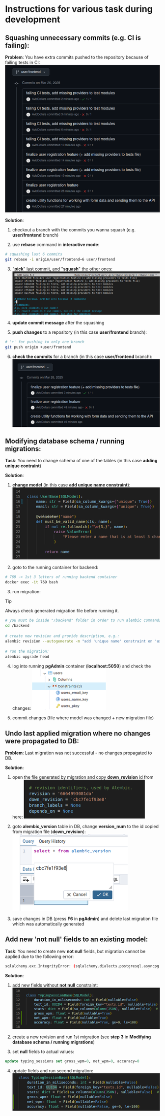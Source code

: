 # Instructions for various task during development


## Squashing unnecessary commits (e.g. CI is failing):

**Problem**:
You have extra commits pushed to the repository because of failing tests in CI:
![pushed commits to be squashed](01_failing_CI.png)

**Solution**:
1. checkout a branch with the commits you wanna squash (e.g. **user/frontend** branch)

2. use **rebase** command in **interactive mode**:
```bash
# squashing last 6 commits
git rebase -i origin/user/frontend~6 user/frontend
```

3. "**pick**" last commit, and "**squash**" the other ones:
![squash action](01_squash.png)

4. **update commit message** after the squashing

5. **push changes** to a repository (in this case **user/frontend** branch):
```bash
# '+' for pushing to only one branch
git push origin +user/frontend
```

6. **check the commits** for a branch (in this case **user/frontend** branch):
![squash action](01_post.png)

## Modifying database schema / running migrations:

**Task**:
You need to change schema of one of the tables (in this case **adding unique contraint**)

**Solution**:
1. **change model** (in this case **add unique name constraint**):
![adding new constraint](02_add_unique_constraint.png)

2. goto to the running container for backend:
```bash
# 769 -> 1st 3 letters of running backend container
docker exec -it 769 bash
```

3. run migration:
> [!TIP]  
> Always check generated migration file before running it.
```bash
# you must be inside "/backend" folder in order to run alembic commands:
cd /backend

# create new revision and provide description, e.g.:
alembic revision --autogenerate -m "add 'unique name' constraint on 'users' table"

# run the migration:
alembic upgrade head
```

4. log into running **pgAdmin** container (**localhost:5050**) and check the changes:
![change in table](02_new_contraint.png)

5. commit changes (file where model was changed + new migration file)

## Undo last applied migration where no changes were propagated to DB:

**Problem**:
Last migration was not successful - no changes propagated to DB.

**Solution**:
1. open the file generated by migration and copy **down_revision** id from here:
![migration file](03_migration_file.png)

2. goto **alembic_version** table in DB, change **version_num** to the id copied from migration file (**down_revision**):
![change version num](03_update_db.png)

3. save changes in DB (press **F6** in **pgAdmin**) and delete last migration file which was automatically generated

## Add new 'not null' fields to an existing model:

**Task**:
You need to create new **not null** fields, but migration cannot be applied due to the following error:
```bash
sqlalchemy.exc.IntegrityError: (sqlalchemy.dialects.postgresql.asyncpg.IntegrityError) <class 'asyncpg.exceptions.NotNullViolationError'>: column "gross_wpm" of relation "typing_sessions" contains null values
```

**Solution**:
1. add new fields without **not null** constraint:
![new nullable fields](04_add_new_fields.png)

2. create a new revision and run 1st migration (see **step 3** in **Modifying database schema / running migrations**)

3. set **null** fields to actual values:
```sql
update typing_sessions set gross_wpm=0, net_wpm=0, accuracy=0
``` 

4. update fields and run second migration:
![new not null fields](04_add_not_null.png)
